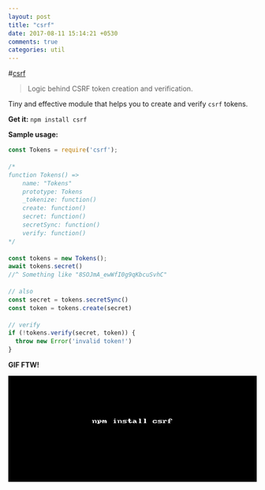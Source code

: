 ```yaml
---
layout: post
title: "csrf"
date: 2017-08-11 15:14:21 +0530
comments: true
categories: util 
---
```


#[csrf](https://www.npmjs.com/package/csrf)
>Logic behind CSRF token creation and verification.

Tiny and effective module that helps you to create and verify `csrf` tokens.

__Get it:__ `npm install csrf`

__Sample usage:__

```js
const Tokens = require('csrf');

/*
function Tokens() =>
    name: "Tokens"
    prototype: Tokens
    _tokenize: function()
    create: function()
    secret: function()
    secretSync: function()
    verify: function()
*/

const tokens = new Tokens();
await tokens.secret()
//^ Something like "8SOJmA_ewWfI0g9qKbcuSvhC"

// also
const secret = tokens.secretSync()
const token = tokens.create(secret)

// verify
if (!tokens.verify(secret, token)) {
  throw new Error('invalid token!')
}
```

__GIF FTW!__

![csrf.gif](/images/csrf/csrf.gif)